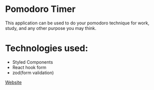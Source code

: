 # Pomodoro Timer

This application can be used to do your pomodoro technique for work, study, and any other purpose you may think.

# Technologies used:

- Styled Components
- React hook form
- zod(form validation)

[Website](http://pomodoro-timer-delta-dusky.vercel.app/)
